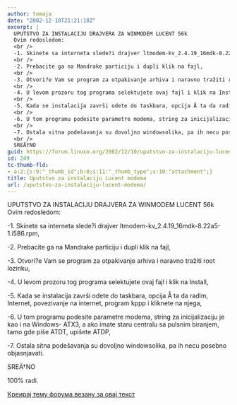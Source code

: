 ```yaml
---
author: tomaja
date: "2002-12-10T21:21:18Z"
excerpt: |
  UPUTSTVO ZA INSTALACIJU DRAJVERA ZA WINMODEM LUCENT 56k
  Ovim redosledom:
  <br />
  -1. Skinete sa interneta slede?i drajver ltmodem-kv_2.4.19_16mdk-8.22a5-1.i586.rpm,
  <br />
  -2. Prebacite ga na Mandrake particiju i dupli klik na fajl,
  <br />
  -3. Otvori?e Vam se program za otpakivanje arhiva i naravno tražiti root lozinku,
  <br />
  -4. U levom prozoru tog programa selektujete ovaj fajl i klik na Install,
  <br />
  -5. Kada se instalacija završi odete do taskbara, opcija Å ta da radim, Internet, povezivanje na internet, program kppp i kliknete na njega,
  <br />
  -6. U tom programu podesite parametre modema, string za inicijalizaciju je kao i na Windows- ATX3, a ako imate staru centralu sa pulsnim biranjem, tamo gde piše ATDT, upišete ATDP,
  <br />
  -7. Ostala sitna podešavanja su dovoljno windowsolika, pa ih necu posebno objasnjavati.
  <br />
  SREÄ†NO
guid: https://forum.linuxo.org/2002/12/10/uputstvo-za-instalaciju-lucent-modema/
id: 249
tc-thumb-fld:
- a:2:{s:9:"_thumb_id";b:0;s:11:"_thumb_type";s:10:"attachment";}
title: Uputstvo za instalaciju Lucent modema
url: /uputstvo-za-instalaciju-lucent-modema/
---
```

UPUTSTVO ZA INSTALACIJU DRAJVERA ZA WINMODEM LUCENT 56k  
Ovim redosledom:  
  
-1. Skinete sa interneta slede?i drajver ltmodem-kv\_2.4.19\_16mdk-8.22a5-1.i586.rpm,  
  
-2. Prebacite ga na Mandrake particiju i dupli klik na fajl,  
  
-3. Otvori?e Vam se program za otpakivanje arhiva i naravno tražiti root lozinku,  
  
-4. U levom prozoru tog programa selektujete ovaj fajl i klik na Install,  
  
-5. Kada se instalacija završi odete do taskbara, opcija Å ta da radim, Internet, povezivanje na internet, program kppp i kliknete na njega,  
  
-6. U tom programu podesite parametre modema, string za inicijalizaciju je kao i na Windows- ATX3, a ako imate staru centralu sa pulsnim biranjem, tamo gde piše ATDT, upišete ATDP,  
  
-7. Ostala sitna podešavanja su dovoljno windowsolika, pa ih necu posebno objasnjavati.  
  
SREÄ†NO

<!--break-->

  
100% radi.

[Креирај тему форума везану за овај текст](https://linuxo.org/nova-tema-na-forumu/?se_pid=249)